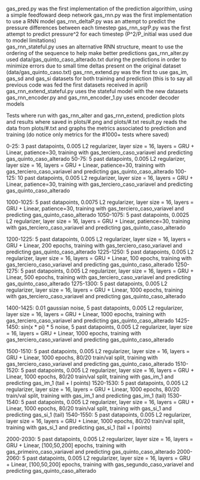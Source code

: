 gas_pred.py was the first implementation of the prediction algorithim, using a simple feedfoward deep network
gas_rnn.py was the first implementation to use a RNN model
gas_rnn_deltaP.py was an attempt to predict the pressure differences between each timestep
gas_rnn_sqrP.py was the first attempt to predict pressure^2 for each timestep (P^2/P_initial was used due to model limitations)  
gas_rnn_stateful.py uses an alternative RNN structure, meant to use the ordering of the sequence to help make better predictions
gas_rnn_alter.py used data/gas_quinto_caso_alterado.txt during the predictions in order to minimize errors due to small time deltas present on the original dataset (data/gas_quinto_caso.txt)
gas_rnn_extend.py was the first to use gas_im, gas_sd and gas_si datasets for both training and prediction (this is to say all previous code was fed the first datasets received in april)
gas_rnn_extend_stateful.py uses the stateful model with the new datasets
gas_rnn_encoder.py and gas_rnn_encoder_1.py uses encoder decoder models

Tests where run with gas_rnn_alter and gas_rnn_extend, prediction plots and results where saved in plots/#.png and plots/#.txt
result.py reads the data from plots/#.txt and graphs the metrics associated to prediction and training (do notice only metrics for the #1000+ tests where saved)

0-25: 3 past datapoints, 0.005 L2 regularizer, layer size = 16, layers = GRU + Linear, patience=30, training with gas_terciero_caso_variavel and predicting gas_quinto_caso_alterado
50-75: 5 past datapoints, 0.005 L2 regularizer, layer size = 16, layers = GRU + Linear, patience=30, training with gas_terciero_caso_variavel and predicting gas_quinto_caso_alterado
100-125: 10 past datapoints, 0.005 L2 regularizer, layer size = 16, layers = GRU + Linear, patience=30, training with gas_terciero_caso_variavel and predicting gas_quinto_caso_alterado


1000-1025: 5 past datapoints, 0.0075 L2 regularizer, layer size = 16, layers = GRU + Linear, patience=30, training with gas_terciero_caso_variavel and predicting gas_quinto_caso_alterado
1050-1075: 5 past datapoints, 0.0025 L2 regularizer, layer size = 16, layers = GRU + Linear, patience=30, training with gas_terciero_caso_variavel and predicting gas_quinto_caso_alterado

1200-1225: 5 past datapoints, 0.005 L2 regularizer, layer size = 16, layers = GRU + Linear, 200 epochs, training with gas_terciero_caso_variavel and predicting gas_quinto_caso_alterado
1225-1250: 5 past datapoints, 0.005 L2 regularizer, layer size = 16, layers = GRU + Linear, 100 epochs, training with gas_terciero_caso_variavel and predicting gas_quinto_caso_alterado
1250-1275: 5 past datapoints, 0.005 L2 regularizer, layer size = 16, layers = GRU + Linear, 500 epochs, training with gas_terciero_caso_variavel and predicting gas_quinto_caso_alterado
1275-1300: 5 past datapoints, 0.005 L2 regularizer, layer size = 16, layers = GRU + Linear, 1000 epochs, training with gas_terciero_caso_variavel and predicting gas_quinto_caso_alterado

1400-1425: 0.01 gaussian noise, 5 past datapoints, 0.005 L2 regularizer, layer size = 16, layers = GRU + Linear, 1000 epochs, training with gas_terciero_caso_variavel and predicting gas_quinto_caso_alterado
1425-1450: sin(x * pi) * 5 noise, 5 past datapoints, 0.005 L2 regularizer, layer size = 16, layers = GRU + Linear, 1000 epochs, training with gas_terciero_caso_variavel and predicting gas_quinto_caso_alterado

1500-1510: 5 past datapoints, 0.005 L2 regularizer, layer size = 16, layers = GRU + Linear, 1000 epochs, 80/20 train/val split, training with gas_terciero_caso_variavel and predicting gas_quinto_caso_alterado
1510-1520: 5 past datapoints, 0.005 L2 regularizer, layer size = 16, layers = GRU + Linear, 1000 epochs, 80/20 train/val split, training with gas_im_1 and predicting gas_im_1 (tail + l points)
1520-1530: 5 past datapoints, 0.005 L2 regularizer, layer size = 16, layers = GRU + Linear, 1000 epochs, 80/20 train/val split, training with gas_im_1 and predicting gas_im_1 (tail)
1530-1540: 5 past datapoints, 0.005 L2 regularizer, layer size = 16, layers = GRU + Linear, 1000 epochs, 80/20 train/val split, training with gas_si_1 and predicting gas_si_1 (tail)
1540-1550: 5 past datapoints, 0.005 L2 regularizer, layer size = 16, layers = GRU + Linear, 1000 epochs, 80/20 train/val split, training with gas_si_1 and predicting gas_si_1 (tail + l points)

2000-2030: 5 past datapoints, 0.005 L2 regularizer, layer size = 16, layers = GRU + Linear, [100,50,200] epochs, training with gas_primeiro_caso_variavel and predicting gas_quinto_caso_alterado
2000-2060: 5 past datapoints, 0.005 L2 regularizer, layer size = 16, layers = GRU + Linear, [100,50,200] epochs, training with gas_segundo_caso_variavel and predicting gas_quinto_caso_alterado


